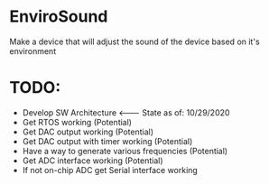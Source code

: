 # EnviroSound
Make a device that will adjust the sound of the device based on it's environment

# TODO:
* Develop SW Architecture <--- State as of: 10/29/2020
* Get RTOS working (Potential)
* Get DAC output working (Potential)
* Get DAC output with timer working (Potential)
* Have a way to generate various frequencies (Potential)
* Get ADC interface working (Potential)
* If not on-chip ADC get Serial interface working

